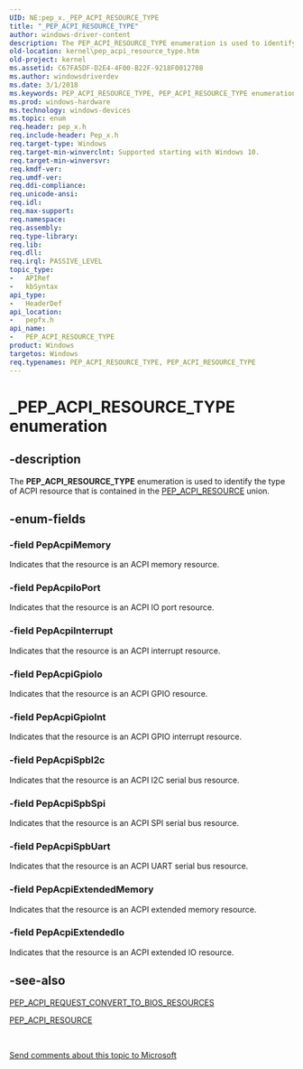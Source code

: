 ```yaml
---
UID: NE:pep_x._PEP_ACPI_RESOURCE_TYPE
title: "_PEP_ACPI_RESOURCE_TYPE"
author: windows-driver-content
description: The PEP_ACPI_RESOURCE_TYPE enumeration is used to identify the type of ACPI resource that is contained in the PEP_ACPI_RESOURCE union.
old-location: kernel\pep_acpi_resource_type.htm
old-project: kernel
ms.assetid: C67FA5DF-D2E4-4F00-B22F-9218F0012708
ms.author: windowsdriverdev
ms.date: 3/1/2018
ms.keywords: PEP_ACPI_RESOURCE_TYPE, PEP_ACPI_RESOURCE_TYPE enumeration [Kernel-Mode Driver Architecture], PepAcpiExtendedIo, PepAcpiExtendedMemory, PepAcpiGpioInt, PepAcpiGpioIo, PepAcpiInterrupt, PepAcpiIoPort, PepAcpiMemory, PepAcpiSpbI2c, PepAcpiSpbSpi, PepAcpiSpbUart, _PEP_ACPI_RESOURCE_TYPE, kernel.pep_acpi_resource_type, pepfx/PEP_ACPI_RESOURCE_TYPE, pepfx/PepAcpiExtendedIo, pepfx/PepAcpiExtendedMemory, pepfx/PepAcpiGpioInt, pepfx/PepAcpiGpioIo, pepfx/PepAcpiInterrupt, pepfx/PepAcpiIoPort, pepfx/PepAcpiMemory, pepfx/PepAcpiSpbI2c, pepfx/PepAcpiSpbSpi, pepfx/PepAcpiSpbUart
ms.prod: windows-hardware
ms.technology: windows-devices
ms.topic: enum
req.header: pep_x.h
req.include-header: Pep_x.h
req.target-type: Windows
req.target-min-winverclnt: Supported starting with Windows 10.
req.target-min-winversvr: 
req.kmdf-ver: 
req.umdf-ver: 
req.ddi-compliance: 
req.unicode-ansi: 
req.idl: 
req.max-support: 
req.namespace: 
req.assembly: 
req.type-library: 
req.lib: 
req.dll: 
req.irql: PASSIVE_LEVEL
topic_type:
-	APIRef
-	kbSyntax
api_type:
-	HeaderDef
api_location:
-	pepfx.h
api_name:
-	PEP_ACPI_RESOURCE_TYPE
product: Windows
targetos: Windows
req.typenames: PEP_ACPI_RESOURCE_TYPE, PEP_ACPI_RESOURCE_TYPE
---
```


# _PEP_ACPI_RESOURCE_TYPE enumeration


## -description


The <b>PEP_ACPI_RESOURCE_TYPE</b> enumeration is used to identify the type of ACPI resource that is contained in the <a href="https://msdn.microsoft.com/library/windows/hardware/mt186691">PEP_ACPI_RESOURCE</a> union. 


## -enum-fields




### -field PepAcpiMemory

Indicates that the resource is an ACPI memory resource.


### -field PepAcpiIoPort

Indicates that the resource is an ACPI IO port resource.


### -field PepAcpiInterrupt

Indicates that the resource is an ACPI interrupt resource.


### -field PepAcpiGpioIo

Indicates that the resource is an ACPI GPIO resource.


### -field PepAcpiGpioInt

Indicates that the resource is an ACPI GPIO interrupt resource.


### -field PepAcpiSpbI2c

Indicates that the resource is an ACPI I2C serial bus resource.


### -field PepAcpiSpbSpi

Indicates that the resource is an ACPI SPI serial bus resource.


### -field PepAcpiSpbUart

Indicates that the resource is an ACPI UART serial bus resource.


### -field PepAcpiExtendedMemory

Indicates that the resource is an ACPI extended memory resource.


### -field PepAcpiExtendedIo

Indicates that the resource is an ACPI extended IO resource.


## -see-also




<a href="https://msdn.microsoft.com/library/windows/hardware/mt186690">PEP_ACPI_REQUEST_CONVERT_TO_BIOS_RESOURCES</a>



<a href="https://msdn.microsoft.com/library/windows/hardware/mt186691">PEP_ACPI_RESOURCE</a>
 

 

<a href="mailto:wsddocfb@microsoft.com?subject=Documentation%20feedback [kernel\kernel]:%20PEP_ACPI_RESOURCE_TYPE enumeration%20 RELEASE:%20(3/1/2018)&amp;body=%0A%0APRIVACY STATEMENT%0A%0AWe use your feedback to improve the documentation. We don't use your email address for any other purpose, and we'll remove your email address from our system after the issue that you're reporting is fixed. While we're working to fix this issue, we might send you an email message to ask for more info. Later, we might also send you an email message to let you know that we've addressed your feedback.%0A%0AFor more info about Microsoft's privacy policy, see http://privacy.microsoft.com/en-us/default.aspx." title="Send comments about this topic to Microsoft">Send comments about this topic to Microsoft</a>

